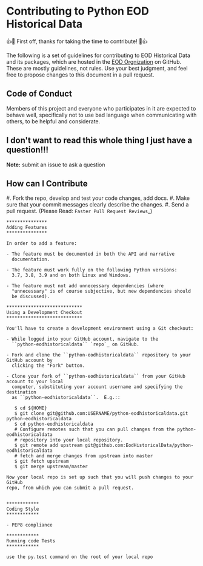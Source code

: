 # Contributing to Python EOD Historical Data

:+1::tada: First off, thanks for taking the time to contribute! :tada::+1:

The following is a set of guidelines for contributing to EOD Historical Data and its packages, 
which are hosted in the [EOD Orgnization](https://github.com/EodHistoricalData) on GitHub. 
These are mostly guidelines, not rules. Use your best judgment, 
and feel free to propose changes to this document in a pull request.


## Code of Conduct

Members of this project and everyone who participates in it are expected to behave well, specifically
not to use bad language when communicating with others, to be helpful and considerate. 

## I don't want to read this whole thing I just have a question!!!
 **Note:** submit an issue to ask a question

## How can I Contribute
#. Fork the repo, develop and test your code changes, add docs.
#. Make sure that your commit messages clearly describe the changes.
#. Send a pull request. (Please Read: `Faster Pull Request Reviews`_)

    ***************
    Adding Features
    ***************
    
    In order to add a feature:
    
    - The feature must be documented in both the API and narrative
      documentation.
    
    - The feature must work fully on the following Python versions:  
      3.7, 3.8, 3.9 and on both Linux and Windows.
    
    - The feature must not add unnecessary dependencies (where
      "unnecessary" is of course subjective, but new dependencies should
      be discussed).

    ****************************
    Using a Development Checkout
    ****************************
    
    You'll have to create a development environment using a Git checkout:
    
    - While logged into your GitHub account, navigate to the
      ``python-eodhistoricaldata`` `repo`_ on GitHub.
    
    - Fork and clone the ``python-eodhistoricaldata`` repository to your GitHub account by
      clicking the "Fork" button.
    
    - Clone your fork of ``python-eodhistoricaldata`` from your GitHub account to your local
      computer, substituting your account username and specifying the destination
      as ``python-eodhistoricaldata``.  E.g.::
    
       $ cd ${HOME}
       $ git clone git@github.com:USERNAME/python-eodhistoricaldata.git python-eodhistoricaldata
       $ cd python-eodhistoricaldata
       # Configure remotes such that you can pull changes from the python-eodhistoricaldata
       # repository into your local repository.
       $ git remote add upstream git@github.com:EodHistoricalData/python-eodhistoricaldata
       # fetch and merge changes from upstream into master
       $ git fetch upstream
       $ git merge upstream/master
    
    Now your local repo is set up such that you will push changes to your GitHub
    repo, from which you can submit a pull request.


    ************
    Coding Style
    ************
    
    - PEP8 compliance

    ************
    Running code Tests
    ************

    use the py.test command on the root of your local repo


  